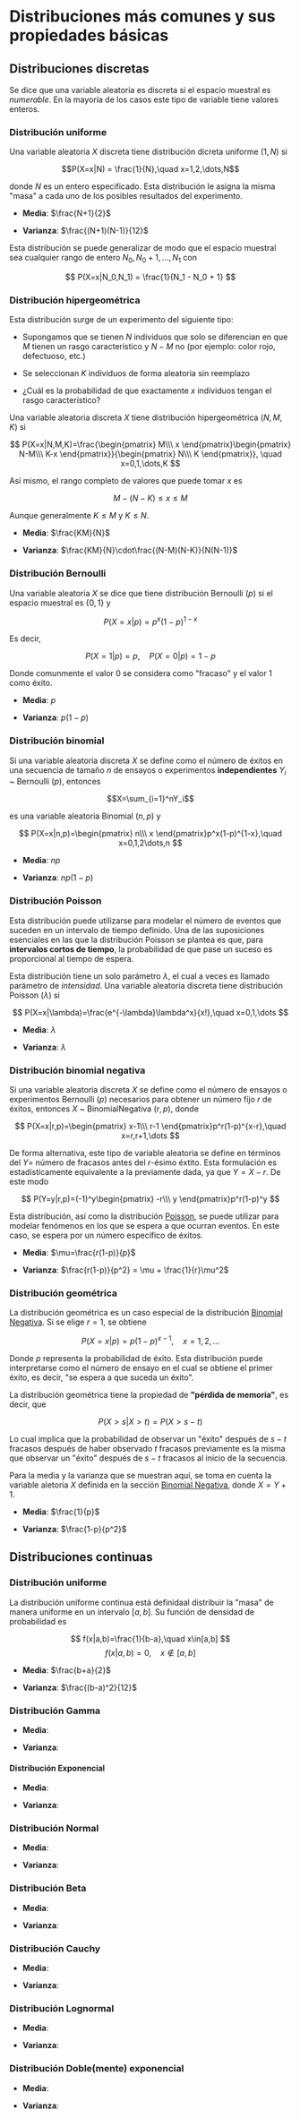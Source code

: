 # Distribuciones más comunes y sus propiedades básicas

## Distribuciones discretas

Se dice que una variable aleatoria es discreta si el espacio muestral es *numerable*. En la mayoría de los casos este tipo de variable tiene valores enteros.

### Distribución uniforme

Una variable aleatoria $X$ discreta tiene distribución dicreta uniforme $(1,N)$ si 

$$P(X=x|N) = \frac{1}{N},\quad x=1,2,\dots,N$$

donde $N$ es un entero especificado. Esta distribución le asigna la misma "masa" a cada uno de los posibles resultados del experimento.

- **Media**: $\frac{N+1}{2}$

- **Varianza**: $\frac{(N+1)(N-1)}{12}$

Esta distribución se puede generalizar de modo que el espacio muestral sea cualquier rango de entero $N_0,N_0+1,\dots,N_1$ con

$$
P(X=x|N_0,N_1) = \frac{1}{N_1 - N_0 + 1}
$$

### Distribución hipergeométrica

Esta distribución surge de un experimento del siguiente tipo:

- Supongamos que se tienen $N$ individuos que solo se diferencian en que $M$ tienen un rasgo característico y $N- M$ no (por ejemplo: color rojo, defectuoso, etc.)

- Se seleccionan $K$ individuos de forma aleatoria sin reemplazo

- ¿Cuál es la probabilidad de que exactamente $x$ individuos tengan el rasgo característico?

Una variable aleatoria discreta $X$ tiene distribución hipergeométrica $(N,M,K)$ si

$$
P(X=x|N,M,K)=\frac{\begin{pmatrix} M\\\ x \end{pmatrix}\begin{pmatrix} N-M\\\ K-x \end{pmatrix}}{\begin{pmatrix} N\\\ K \end{pmatrix}}, \quad x=0,1,\dots,K
$$

Así mismo, el rango completo de valores que puede tomar $x$ es

$$
M-(N-K)\leq x\leq M
$$

Aunque generalmente $K\leq M$ y $K\leq N$.

- **Media**: $\frac{KM}{N}$

- **Varianza**: $\frac{KM}{N}\cdot\frac{(N-M)(N-K)}{N(N-1)}$

### Distribución Bernoulli

Una variable aleatoria $X$ se dice que tiene distribución Bernoulli $(p)$ si el espacio muestral es $\{ 0,1 \}$ y

$$
P(X=x|p)=p^x(1-p)^{1-x}
$$

Es decir,

$$
P(X=1|p)=p,\quad P(X=0|p) = 1-p
$$

Donde comunmente el valor $0$ se considera como "fracaso" y el valor $1$ como éxito.

- **Media**: $p$

- **Varianza**: $p(1-p)$

### Distribución binomial

Si una variable aleatoria discreta $X$ se define como el número de éxitos en una secuencia de tamaño $n$ de ensayos o experimentos **independientes** $Y_i$ ~ Bernoulli $(p)$, entonces 

$$X=\sum_{i=1}^nY_i$$

es una variable aleatoria Binomial $(n,p)$ y

$$
P(X=x|n,p)=\begin{pmatrix} n\\\ x \end{pmatrix}p^x(1-p)^{1-x},\quad x=0,1,2\dots,n
$$

- **Media**: $np$

- **Varianza**: $np(1-p)$

### Distribución Poisson

Esta distribución puede utilizarse para modelar el número de eventos que suceden en un intervalo de tiempo definido. Una de las suposiciones esenciales en las que la distribución Poisson se plantea es que, para **intervalos cortos de tiempo**, la probabilidad de que pase un suceso es proporcional al tiempo de espera.

Esta distribución tiene un solo parámetro $\lambda$, el cual a veces es llamado parámetro de *intensidad*. Una variable aleatoria discreta tiene distribución Poisson $(\lambda)$ si

$$
P(X=x|\lambda)=\frac{e^{-\lambda}\lambda^x}{x!},\quad x=0,1,\dots
$$

- **Media**: $\lambda$

- **Varianza**: $\lambda$

### Distribución binomial negativa

Si una variable aleatoria discreta $X$ se define como el número de ensayos o experimentos Bernoulli $(p)$ necesarios para obtener un número fijo $r$ de éxitos, entonces $X$ ~ BinomialNegativa $(r,p)$, donde

$$
P(X=x|r,p)=\begin{pmatrix} x-1\\\ r-1 \end{pmatrix}p^r(1-p)^{x-r},\quad x=r,r+1,\dots
$$

De forma alternativa, este tipo de variable aleatoria se define en términos del $Y=$ número de fracasos antes del $r$-ésimo éxtito. Esta formulación es estadísticamente equivalente a la previamente dada, ya que $Y=X-r$. De este modo

$$
P(Y=y|r,p)=(-1)^y\begin{pmatrix} -r\\\ y \end{pmatrix}p^r(1-p)^y
$$

Esta distribución, así como la distribución [Poisson](#distribución-poisson), se puede utilizar para modelar fenómenos en los que se espera a que ocurran eventos. En este caso, se espera por un número específico de éxitos.

- **Media**: $\mu=\frac{r(1-p)}{p}$

- **Varianza**: $\frac{r(1-p)}{p^2} = \mu + \frac{1}{r}\mu^2$

### Distribución geométrica

La distribución geométrica es un caso especial de la distribución [Binomial Negativa](#distribución-binomial-negativa). Si se elige $r=1$, se obtiene

$$
P(X=x|p)=p(1-p)^{x-1},\quad x=1,2,\dots
$$

Donde $p$ representa la probabilidad de éxito. Esta distribución puede interpretarse como el número de ensayo en el cual se obtiene el primer éxito, es decir, "se espera a que suceda un éxito".

La distribución geométrica tiene la propiedad de **"pérdida de memoria"**, es decir, que

$$
P(X>s|X>t) = P(X>s-t)
$$

Lo cual implica que la probabilidad de observar un "éxito" después de $s-t$ fracasos después de haber observado $t$ fracasos previamente es la misma que observar un "éxito" después de $s-t$ fracasos al inicio de la secuencia.

Para la media y la varianza que se muestran aquí, se toma en cuenta la variable aletoria $X$ definida en la sección [Binomial Negativa](#distribución-binomial-negativa), donde $X=Y+1$.

- **Media**: $\frac{1}{p}$

- **Varianza**: $\frac{1-p}{p^2}$

## Distribuciones continuas

### Distribución uniforme

La distribución uniforme continua está definidaal distribuir la "masa" de manera uniforme en un intervalo $[a,b]$. Su función de densidad de probabilidad es

$$
f(x|a,b)=\frac{1}{b-a},\quad x\in[a,b]
$$
$$
f(x|a,b)=0,\quad x\notin [a,b]
$$

- **Media**: $\frac{b+a}{2}$

- **Varianza**: $\frac{(b-a)^2}{12}$

### Distribución Gamma

- **Media**: 

- **Varianza**: 

#### Distribución Exponencial

- **Media**: 

- **Varianza**: 

### Distribución Normal

- **Media**: 

- **Varianza**: 

### Distribución Beta

- **Media**: 

- **Varianza**: 

### Distribución Cauchy

- **Media**: 

- **Varianza**: 

### Distribución Lognormal

- **Media**: 

- **Varianza**: 

### Distribución Doble(mente) exponencial

- **Media**: 

- **Varianza**: 
